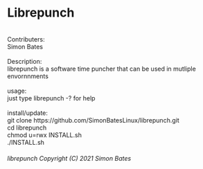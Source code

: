 # Librepunch
<br>
Contributers:<br>
Simon Bates<br>
<br>
Description:<br>
librepunch is a software time puncher that can be used in mutliple envornnments<br>
<br>
usage:<br>
just type librepunch -? for help<br>
<br>
install/update:<br>
git clone https://github.com/SimonBatesLinux/librepunch.git<br>
cd librepunch<br>
chmod u=rwx INSTALL.sh<br>
./INSTALL.sh<br>
<h6>librepunch  Copyright (C) 2021 Simon Bates</h6><br>
